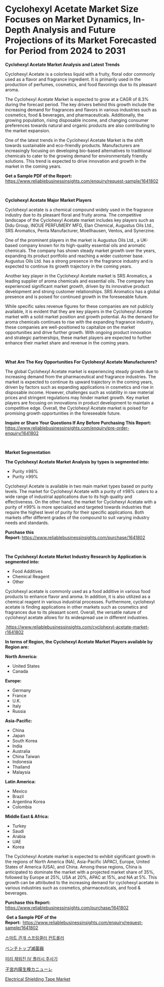 <p><h1>Cyclohexyl Acetate Market Size Focuses on Market Dynamics, In-Depth Analysis and Future Projections of its Market Forecasted for Period from 2024 to 2031</h1></p><p><strong>Cyclohexyl Acetate Market Analysis and Latest Trends</strong></p>
<p><p>Cyclohexyl Acetate is a colorless liquid with a fruity, floral odor commonly used as a flavor and fragrance ingredient. It is primarily used in the production of perfumes, cosmetics, and food flavorings due to its pleasant aroma.</p><p>The Cyclohexyl Acetate Market is expected to grow at a CAGR of 8.3% during the forecast period. The key drivers behind this growth include the increasing demand for fragrances and flavors in various industries such as cosmetics, food & beverages, and pharmaceuticals. Additionally, the growing population, rising disposable income, and changing consumer preferences towards natural and organic products are also contributing to the market expansion.</p><p>One of the latest trends in the Cyclohexyl Acetate Market is the shift towards sustainable and eco-friendly products. Manufacturers are increasingly focusing on developing bio-based alternatives to traditional chemicals to cater to the growing demand for environmentally friendly solutions. This trend is expected to drive innovation and growth in the market in the coming years.</p></p>
<p><strong>Get a Sample PDF of the Report:&nbsp;</strong> <a href="https://www.reliablebusinessinsights.com/enquiry/request-sample/1641802">https://www.reliablebusinessinsights.com/enquiry/request-sample/1641802</a></p>
<p>&nbsp;</p>
<p><strong>Cyclohexyl Acetate Major Market Players</strong></p>
<p><p>Cyclohexyl acetate is a chemical compound widely used in the fragrance industry due to its pleasant floral and fruity aroma. The competitive landscape of the Cyclohexyl Acetate market includes key players such as Didu Group, INOUE PERFUMERY MFG, Elan Chemical, Augustus Oils Ltd., SRS Aromatics, Penta Manufacturer, Moellhausen, Ventos, and Synerzine.</p><p>One of the prominent players in the market is Augustus Oils Ltd., a UK-based company known for its high-quality essential oils and aromatic chemicals. The company has shown steady market growth over the years, expanding its product portfolio and reaching a wider customer base. Augustus Oils Ltd. has a strong presence in the fragrance industry and is expected to continue its growth trajectory in the coming years.</p><p>Another key player in the Cyclohexyl Acetate market is SRS Aromatics, a leading supplier of aroma chemicals and essential oils. The company has experienced significant market growth, driven by its innovative product development and strong customer relationships. SRS Aromatics has a global presence and is poised for continued growth in the foreseeable future.</p><p>While specific sales revenue figures for these companies are not publicly available, it is evident that they are key players in the Cyclohexyl Acetate market with a solid market position and growth potential. As the demand for aroma chemicals continues to rise with the expanding fragrance industry, these companies are well-positioned to capitalize on the market opportunities and drive further growth. With ongoing product innovation and strategic partnerships, these market players are expected to further enhance their market share and revenue in the coming years.</p></p>
<p>&nbsp;</p>
<p><strong>What Are The Key Opportunities For Cyclohexyl Acetate Manufacturers?</strong></p>
<p><p>The global Cyclohexyl Acetate market is experiencing steady growth due to increasing demand from the pharmaceutical and fragrance industries. The market is expected to continue its upward trajectory in the coming years, driven by factors such as expanding applications in cosmetics and rise in disposable income. However, challenges such as volatility in raw material prices and stringent regulations may hinder market growth. Key market players are focusing on innovations in product development to maintain a competitive edge. Overall, the Cyclohexyl Acetate market is poised for promising growth opportunities in the foreseeable future.</p></p>
<p><strong>Inquire or Share Your Questions If Any Before Purchasing This Report:</strong> <a href="https://www.reliablebusinessinsights.com/enquiry/pre-order-enquiry/1641802">https://www.reliablebusinessinsights.com/enquiry/pre-order-enquiry/1641802</a></p>
<p>&nbsp;</p>
<p><strong>Market Segmentation</strong></p>
<p><strong>The Cyclohexyl Acetate Market Analysis by types is segmented into:</strong></p>
<p><ul><li>Purity ≥98%</li><li>Purity ≥99%</li></ul></p>
<p><p>Cyclohexyl Acetate is available in two main market types based on purity levels. The market for Cyclohexyl Acetate with a purity of ≥98% caters to a wide range of industrial applications due to its high quality and effectiveness. On the other hand, the market for Cyclohexyl Acetate with a purity of ≥99% is more specialized and targeted towards industries that require the highest level of purity for their specific applications. Both markets offer different grades of the compound to suit varying industry needs and standards.</p></p>
<p><strong>Purchase this Report:&nbsp;</strong><a href="https://www.reliablebusinessinsights.com/purchase/1641802">https://www.reliablebusinessinsights.com/purchase/1641802</a></p>
<p>&nbsp;</p>
<p><strong>The Cyclohexyl Acetate Market Industry Research by Application is segmented into:</strong></p>
<p><ul><li>Food Additives</li><li>Chemical Reagent</li><li>Other</li></ul></p>
<p><p>Cyclohexyl acetate is commonly used as a food additive in various food products to enhance flavor and aroma. In addition, it is also utilized as a chemical reagent in various industrial processes. Furthermore, cyclohexyl acetate is finding applications in other markets such as cosmetics and fragrances due to its pleasant scent. Overall, the versatile nature of cyclohexyl acetate allows for its widespread use in different industries.</p></p>
<p><a href="https://www.reliablebusinessinsights.com/cyclohexyl-acetate-market-r1641802">&nbsp;https://www.reliablebusinessinsights.com/cyclohexyl-acetate-market-r1641802</a></p>
<p><strong>In terms of Region, the Cyclohexyl Acetate Market Players available by Region are:</strong></p>
<p>
    <p> <strong> North America: </strong>
        <ul>
            <li>United States</li>
            <li>Canada</li>
        </ul>
        </p> 
    <p> <strong> Europe: </strong>
        <ul>
            <li>Germany</li>
            <li>France</li>
            <li>U.K.</li>
            <li>Italy</li>
            <li>Russia</li>
        </ul>
        </p> 
    <p> <strong> Asia-Pacific: </strong>
        <ul>
            <li>China</li>
            <li>Japan</li>
            <li>South Korea</li>
            <li>India</li>
            <li>Australia</li>
            <li>China Taiwan</li>
            <li>Indonesia</li>
            <li>Thailand</li>
            <li>Malaysia</li>
        </ul>
        </p> 
    <p> <strong> Latin America: </strong>
        <ul>
            <li>Mexico</li>
            <li>Brazil</li>
            <li>Argentina Korea</li>
            <li>Colombia</li>
        </ul>
        </p> 
    <p> <strong> Middle East & Africa: </strong>
        <ul>
            <li>Turkey</li>
            <li>Saudi</li>
            <li>Arabia</li>
            <li>UAE</li>
            <li>Korea</li>
        </ul>
    </p>
    </p>
<p><p>The Cyclohexyl Acetate market is expected to exhibit significant growth in the regions of North America (NA), Asia-Pacific (APAC), Europe, United States of America (USA), and China. Among these regions, China is anticipated to dominate the market with a projected market share of 35%, followed by Europe at 25%, USA at 20%, APAC at 15%, and NA at 5%. This growth can be attributed to the increasing demand for cyclohexyl acetate in various industries such as cosmetics, pharmaceuticals, and food & beverages.</p></p>
<p><strong>Purchase this Report: </strong><a href="https://www.reliablebusinessinsights.com/purchase/1641802">https://www.reliablebusinessinsights.com/purchase/1641802</a></p>
<p>&nbsp;<strong>Get a Sample PDF of the Report:&nbsp;&nbsp;</strong><a href="https://www.reliablebusinessinsights.com/enquiry/request-sample/1641802">https://www.reliablebusinessinsights.com/enquiry/request-sample/1641802</a></p>
<p><strong></strong></p>
<p><p><a href="https://medium.com/@dellkoepp03/%EC%8A%A4%EB%A7%88%ED%8A%B8-%EB%AC%BC%ED%85%81-%EC%9E%90%EB%8F%99-%EC%A0%9C%EC%96%B4%EA%B8%B0-%EC%8B%9C%EC%9E%A5-%EC%A0%90%EC%9C%A0%EC%9C%A8-%EB%B0%8F-%EC%8B%9C%EC%9E%A5-%EB%B6%84%EC%84%9D-%EC%84%B1%EC%9E%A5-%EB%8F%99%ED%96%A5-%EB%B0%8F-%EC%98%88%EC%B8%A1-2024%EB%85%84-2031%EB%85%84-%EC%97%90-%EB%8C%80%ED%95%9C-%EC%A0%95%EB%B3%B4-3789ff5589c2">스마트 관개 스프링클러 컨트롤러</a></p><p><a href="https://medium.com/@tubbs4631/%E6%AC%A1%E3%81%AE%E6%96%87%E3%82%92%E6%97%A5%E6%9C%AC%E8%AA%9E%E3%81%AB%E7%BF%BB%E8%A8%B3%E3%81%97%E3%81%A6%E3%81%8F%E3%81%A0%E3%81%95%E3%81%84-%E8%A3%BD%E5%93%81%E3%82%BF%E3%82%A4%E3%83%97%E5%88%A5-%E7%94%A8%E9%80%94%E5%88%A5-%E5%9C%B0%E5%9F%9F%E5%88%A5%E3%81%AE%E3%82%B0%E3%83%AD%E3%83%BC%E3%83%90%E3%83%AB%E3%83%99%E3%83%B3%E3%83%81%E3%83%88%E3%83%83%E3%83%97%E3%82%B9%E3%83%86%E3%83%AA%E3%83%A9%E3%82%A4%E3%82%B6%E3%83%BC%E5%B8%82%E5%A0%B4%E3%81%AE%E8%A6%8F%E6%A8%A1%E3%81%A8%E3%82%B7%E3%82%A7%E3%82%A2%E5%88%86%E6%9E%90-2024%E5%B9%B4-2031%E5%B9%B4-efec461fcace">ベンチトップ滅菌器</a></p><p><a href="https://medium.com/@dellkoepp03/%EA%B8%80%EB%A1%9C%EB%B2%8C-%ED%94%84%EB%A6%AC%ED%95%84%EB%93%9C-iv-%ED%94%8C%EB%9F%AC%EC%8B%9C-%EC%A3%BC%EC%82%AC%EA%B8%B0-%EC%8B%9C%EC%9E%A5-%EB%B2%94%EC%9C%84%EC%99%80-%EA%B7%B8-%EB%B9%A0%EB%A5%B4%EA%B2%8C-%EC%84%B1%EC%9E%A5%ED%95%98%EB%8A%94-cagr%EC%97%90-%EB%8C%80%ED%95%9C-%EC%8B%AC%EC%B8%B5-%EB%B6%84%EC%84%9D%EC%9D%80-2024%EB%85%84%EB%B6%80%ED%84%B0-2031%EB%85%84%EA%B9%8C%EC%A7%80-%EC%98%88%EC%B8%A1%EB%90%A9%EB%8B%88%EB%8B%A4-c932f5e67d32">미리 채워진 IV 플러시 주사기</a></p><p><a href="https://medium.com/@amirhossen31/2024%E5%B9%B4%E3%81%8B%E3%82%892031%E5%B9%B4%E3%81%BE%E3%81%A7%E3%81%AE%E5%AD%90%E5%AE%AE%E5%86%85%E8%86%9C%E7%94%9F%E6%A4%9C%E7%94%A8%E3%82%AB%E3%83%8B%E3%83%A5%E3%83%BC%E3%83%AC%E5%B8%82%E5%A0%B4%E3%82%B7%E3%82%A7%E3%82%A2%E3%81%A8%E7%AB%B6%E4%BA%89%E3%81%AE%E6%99%AF%E8%A6%B3%E3%81%AB%E9%96%A2%E3%81%99%E3%82%8B%E6%B4%9E%E5%AF%9F-b99432da8080">子宮内膜生検カニューレ</a></p><p><a href="https://github.com/sleepman642/Market-Research-Report-List-1/blob/main/electrical-shielding-tape-market.md">Electrical Shielding Tape Market</a></p></p>